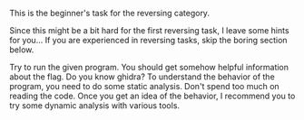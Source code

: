 This is the beginner's task for the reversing category.

Since this might be a bit hard for the first reversing task, I leave some hints for you...
If you are experienced in reversing tasks, skip the boring section below.

Try to run the given program. You should get somehow helpful information about the flag.
Do you know ghidra? To understand the behavior of the program, you need to do some static analysis.
Don't spend too much on reading the code. Once you get an idea of the behavior, I recommend you to try some dynamic analysis with various tools.